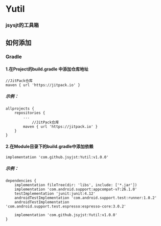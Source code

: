 # Yutil
### jsysjt的工具箱
如何添加
--
### Gradle
#### 1.在Project的build.gradle 中添加仓库地址
```
//JitPack仓库
maven { url 'https://jitpack.io' }
```
##### 示例：
```
allprojects {
	repositories {
		...
      		//JitPack仓库
		maven { url 'https://jitpack.io' }
	}
}
```
#### 2.在Module目录下的build.gradle中添加依赖
```
implementation 'com.github.jsyjst:Yutil:v1.0.0'
```
##### 示例：
```
dependencies {
    implementation fileTree(dir: 'libs', include: ['*.jar'])
    implementation 'com.android.support:appcompat-v7:26.1.0'
    testImplementation 'junit:junit:4.12'
    androidTestImplementation 'com.android.support.test:runner:1.0.2'
    androidTestImplementation 'com.android.support.test.espresso:espresso-core:3.0.2'

    implementation 'com.github.jsyjst:Yutil:v1.0.0'
}
```
